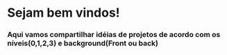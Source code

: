 # Sejam bem vindos!

### Aqui vamos compartilhar idéias de projetos de acordo com os níveis(0,1,2,3) e background(Front ou back)
